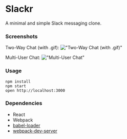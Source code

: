 # Slackr

A minimal and simple Slack messaging clone.

### Screenshots

Two-Way Chat (with .gif):
!["Two-Way Chat (with .gif)"](https://github.com/michael-38/slackr/blob/master/docs/two_way_with_gif.gif)

Multi-User Chat:
!["Multi-User Chat"](https://github.com/michael-38/slackr/blob/master/docs/multi_users.gif)

### Usage

```
npm install
npm start
open http://localhost:3000
```

### Dependencies

* React
* Webpack
* [babel-loader](https://github.com/babel/babel-loader)
* [webpack-dev-server](https://github.com/webpack/webpack-dev-server)
